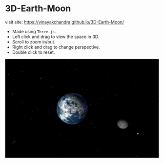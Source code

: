 # 3D-Earth-Moon

visit site: https://vinayakchandra.github.io/3D-Earth-Moon/

- Made using `Three.js`.
- Left click and drag to view the space in 3D.
- Scroll to zoom in/out.
- Right click and drag to change perspective.
- Double click to reset.

![img](img.png)
